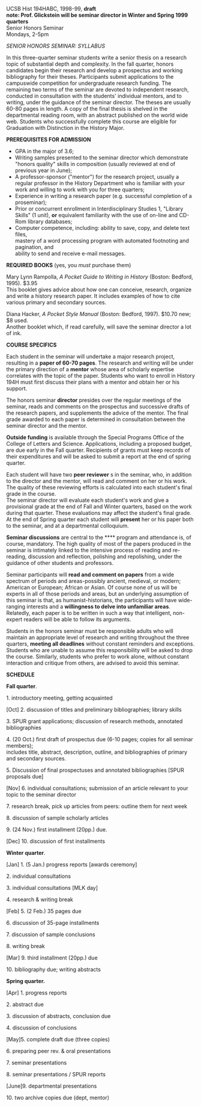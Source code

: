 UCSB Hist 194HABC, 1998-99, **draft**  
**note: Prof. Glickstein will be seminar director in Winter and Spring 1999
quarters**  
Senior Honors Seminar  
Mondays, 2-5pm  

_SENIOR HONORS SEMINAR: SYLLABUS_

In this three-quarter seminar students write a senior thesis on a research
topic of substantial depth and complexity. In the fall quarter, honors
candidates begin their research and develop a prospectus and working
bibliography for their theses. Participants submit applications to the
campuswide competition for undergraduate research funding. The remaining two
terms of the seminar are devoted to independent research, conducted in
consultation with the students' individual mentors, and to writing, under the
guidance of the seminar director. The theses are usually 60-80 pages in
length. A copy of the final thesis is shelved in the departmental reading
room, with an abstract published on the world wide web. Students who
successfully complete this course are eligible for Graduation with Distinction
in the History Major.

**PREREQUISITES FOR ADMISSION**

  * GPA in the major of 3.6; 
  * Writing samples presented to the seminar director which demonstrate "honors quality" skills in composition (usually reviewed at end of previous year in June); 
  * A professor-sponsor ("mentor") for the research project, usually a regular professor in the History Department who is familiar with your work and willing to work with you for three quarters; 
  * Experience in writing a research paper (e.g. successful completion of a proseminar);
  * Prior or concurrent enrollment in Interdisciplinary Studies 1, "Library Skills" (1 unit), **or** equivalent familiarity with the use of on-line and CD-Rom library databases; 
  * Computer competence, including: ability to save, copy, and delete text files,  
mastery of a word processing program with automated footnoting and pagination,
and  
ability to send and receive e-mail messages.

**REQUIRED BOOKS** (yes, you _must_ purchase them)

Mary Lynn Rampolla, _A Pocket Guide to Writing in History_ (Boston: Bedford,
1995). $3.95  
This booklet gives advice about how one can conceive, research, organize and
write a history research paper. It includes examples of how to cite various
primary and secondary sources.

Diana Hacker, _A Pocket Style Manual_ (Boston: Bedford, 1997). $10.70 new; $8
used.  
Another booklet which, if read carefully, will save the seminar director a lot
of ink.

**COURSE SPECIFICS**

Each student in the seminar will undertake a major research project, resulting
in a **paper of 60-70 pages**. The research and writing will be under the
primary direction of a **mentor** whose area of scholarly expertise correlates
with the topic of the paper. Students who want to enroll in History 194H must
first discuss their plans with a mentor and obtain her or his support.

The honors seminar **director** presides over the regular meetings of the
seminar, reads and comments on the prospectus and successive drafts of the
research papers, and supplements the advice of the mentor. The final grade
awarded to each paper is determined in consultation between the seminar
director and the mentor.

**Outside funding** is available through the Special Programs Office of the
College of Letters and Science. Applications, including a proposed budget, are
due early in the Fall quarter. Recipients of grants must keep records of their
expenditures and will be asked to submit a report at the end of spring
quarter.

Each student will have two **peer reviewer** s in the seminar, who, in
addition to the director and the mentor, will read and comment on her or his
work. The quality of these reviewing efforts is calculated into each student's
final grade in the course.  
The seminar director will evaluate each student's work and give a provisional
grade at the end of Fall and Winter quarters, based on the work during that
quarter. These evaluations may affect the student's final grade. At the end of
Spring quarter each student will **present** her or his paper both to the
seminar, and at a departmental colloquium.

**Seminar discussions** are central to the **** program and attendance is, of
course, mandatory. The high quality of most of the papers produced in the
seminar is intimately linked to the intensive process of reading and re-
reading, discussion and reflection, polishing and repolishing, under the
guidance of other students and professors.

Seminar participants will **read and comment on papers** from a wide spectrum
of periods and areas-possibly ancient, medieval, or modern; American or
European; African or Asian. Of course none of us will be experts in all of
those periods and areas, but an underlying assumption of this seminar is that,
as humanist-historians, the participants will have wide-ranging interests and
a **willingness to delve into unfamiliar areas**. Relatedly, each paper is to
be written in such a way that intelligent, non-expert readers will be able to
follow its arguments.

Students in the honors seminar must be responsible adults who will maintain an
appropriate level of research and writing throughout the three quarters,
**meeting all deadlines** without constant reminders and exceptions. Students
who are unable to assume this responsibility will be asked to drop the course.
Similarly, students who prefer to work alone, without constant interaction and
critique from others, are advised to avoid this seminar.

**SCHEDULE**

**Fall quarter**.

1\. introductory meeting, getting acquainted

[Oct] 2\. discussion of titles and preliminary bibliographies; library skills

3\. SPUR grant applications; discussion of research methods, annotated
bibliographies

4\. (20 Oct.) first draft of prospectus due (6-10 pages; copies for all
seminar members);  
includes title, abstract, description, outline, and bibliographies of primary
and secondary sources.

5\. Discussion of final prospectuses and annotated bibliographies [SPUR
proposals due]

[Nov] 6\. individual consultations; submission of an article relevant to your
topic to the seminar director

7\. research break, pick up articles from peers: outline them for next week

8\. discussion of sample scholarly articles

9\. (24 Nov.) first installment (20pp.) due.

[Dec] 10\. discussion of first installments

**Winter quarter**.

[Jan] 1\. (5 Jan.) progress reports [awards ceremony]

2\. individual consultations

3\. individual consultations [MLK day]

4\. research & writing break

[Feb] 5\. (2 Feb.) 35 pages due

6\. discussion of 35-page installments

7\. discussion of sample conclusions

8\. writing break

[Mar] 9\. third installment (20pp.) due

10\. bibliography due; writing abstracts  

**Spring quarter.**

[Apr] 1\. progress reports

2\. abstract due

3\. discussion of abstracts, conclusion due

4\. discussion of conclusions

[May]5\. complete draft due (three copies)

6\. preparing peer rev. & oral presentations

7\. seminar presentations

8\. seminar presentations / SPUR reports

[June]9\. departmental presentations

10\. two archive copies due (dept, mentor)


